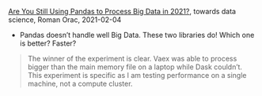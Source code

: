 

[Are You Still Using Pandas to Process Big Data in 2021?](https://towardsdatascience.com/are-you-still-using-pandas-to-process-big-data-in-2021-850ab26ad919), towards data science, Roman Orac, 2021-02-04
* Pandas doesn’t handle well Big Data. These two libraries do! Which one is better? Faster?

> The winner of the experiment is clear. Vaex was able to process bigger than the main memory file on a laptop while Dask couldn’t. This experiment is specific as I am testing performance on a single machine, not a compute cluster.

